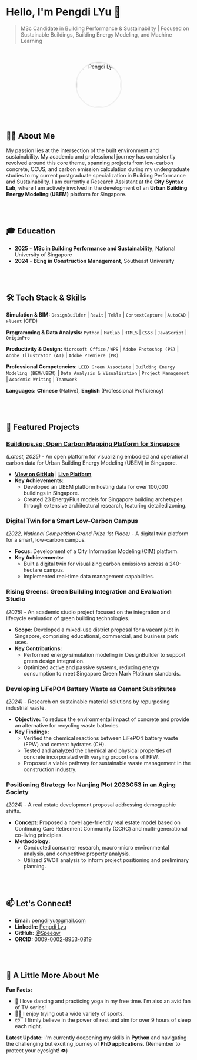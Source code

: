 # Hello, I'm Pengdi LYu 👋

> MSc Candidate in Building Performance & Sustainability | Focused on Sustainable Buildings, Building Energy Modeling, and Machine Learning

<br>
<br>

<div align="center">
  <img src="https://github.com/user-attachments/assets/faef4a12-da2a-4066-a3c3-cfa7339e03a2" alt="Pengdi Lyu" style="width: 120px; height: 120px; object-fit: cover; border-radius: 50%; border: 3px solid #f0f0f0;"/>
</div>

<br>
<br>

## 🧑‍🔬 About Me

My passion lies at the intersection of the built environment and sustainability. My academic and professional journey has consistently revolved around this core theme, spanning projects from low-carbon concrete, CCUS, and carbon emission calculation during my undergraduate studies to my current postgraduate specialization in Building Performance and Sustainability. I am currently a Research Assistant at the **City Syntax Lab**, where I am actively involved in the development of an **Urban Building Energy Modeling (UBEM)** platform for Singapore.


<br>
<br>


## 🎓 Education

- **2025** - **MSc in Building Performance and Sustainability**, National University of Singapore
- **2024** - **BEng in Construction Management**, Southeast University


<br>
<br>


## 🛠️ Tech Stack & Skills

**Simulation & BIM:**
`DesignBuilder` | `Revit` | `Tekla` | `ContextCapture` | `AutoCAD` | `Fluent` (CFD)

**Programming & Data Analysis:**
`Python` | `Matlab` | `HTML5` | `CSS3` | `JavaScript` | `OriginPro`

**Productivity & Design:**
`Microsoft Office` / `WPS` | `Adobe Photoshop (PS)` | `Adobe Illustrator (AI)` | `Adobe Premiere (PR)`

**Professional Competencies:**
`LEED Green Associate` | `Building Energy Modeling (BEM/UBEM)` | `Data Analysis & Visualization` | `Project Management` | `Academic Writing` | `Teamwork`

**Languages:**
**Chinese** (Native), **English** (Professional Proficiency)

<br>
<br>

## 📂 Featured Projects

### [Buildings.sg: Open Carbon Mapping Platform for Singapore](http://buildings.sg/)
*(Latest, 2025)* - An open platform for visualizing embodied and operational carbon data for Urban Building Energy Modeling (UBEM) in Singapore.
- [**View on GitHub**](https://github.com/City-Syntax/buildings.sg) | [**Live Platform**](http://buildings.sg/)
- **Key Achievements:**
  - Developed an UBEM platform hosting data for over 100,000 buildings in Singapore.
  - Created 23 EnergyPlus models for Singapore building archetypes through extensive architectural research, featuring detailed zoning.

### Digital Twin for a Smart Low-Carbon Campus
*(2022, National Competition Grand Prize 1st Place)* - A digital twin platform for a smart, low-carbon campus.
- **Focus:** Development of a City Information Modeling (CIM) platform.
- **Key Achievements:**
  - Built a digital twin for visualizing carbon emissions across a 240-hectare campus.
  - Implemented real-time data management capabilities.

### Rising Greens: Green Building Integration and Evaluation Studio
*(2025)* - An academic studio project focused on the integration and lifecycle evaluation of green building technologies.
- **Scope:** Developed a mixed-use district proposal for a vacant plot in Singapore, comprising educational, commercial, and business park uses.
- **Key Contributions:**
  - Performed energy simulation modeling in DesignBuilder to support green design integration.
  - Optimized active and passive systems, reducing energy consumption to meet Singapore Green Mark Platinum standards.

### Developing LiFePO4 Battery Waste as Cement Substitutes
*(2024)* - Research on sustainable material solutions by repurposing industrial waste.
- **Objective:** To reduce the environmental impact of concrete and provide an alternative for recycling waste batteries.
- **Key Findings:**
  - Verified the chemical reactions between LiFePO4 battery waste (FPW) and cement hydrates (CH).
  - Tested and analyzed the chemical and physical properties of concrete incorporated with varying proportions of FPW.
  - Proposed a viable pathway for sustainable waste management in the construction industry.

### Positioning Strategy for Nanjing Plot 2023G53 in an Aging Society
*(2024)* - A real estate development proposal addressing demographic shifts.
- **Concept:** Proposed a novel age-friendly real estate model based on Continuing Care Retirement Community (CCRC) and multi-generational co-living principles.
- **Methodology:**
  - Conducted consumer research, macro-micro environmental analysis, and competitive property analysis.
  - Utilized SWOT analysis to inform project positioning and preliminary planning.

<br>
<br>

## 📫 Let's Connect!

- **Email:** [pengdilyu@gmail.com](mailto:pengdilyu@gmail.com)
- **LinkedIn:** [Pengdi Lyu](https://www.linkedin.com/in/pengdi-lyu/)
- **GitHub:** [@Speeqw](https://github.com/Speeqw)
- **ORCID:** [0009-0002-8953-0819](https://orcid.org/0009-0002-8953-0819)

<br>
<br>

## 💫 A Little More About Me

**Fun Facts:**
- 💃 I love dancing and practicing yoga in my free time. I'm also an avid fan of TV series!
- 🏃‍♂️ I enjoy trying out a wide variety of sports.
- 😴 I firmly believe in the power of rest and aim for over 9 hours of sleep each night.

**Latest Update:**
I'm currently deepening my skills in **Python** and navigating the challenging but exciting journey of **PhD applications**. (Remember to protect your eyesight! 👁️)






